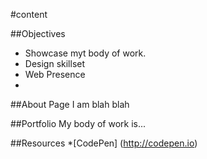 #content

##Objectives
* Showcase myt body of work.
* Design skillset
* Web Presence
* 
##About Page
I am blah blah

##Portfolio
My body of work is...

##Resources
*[CodePen] (http://codepen.io)

